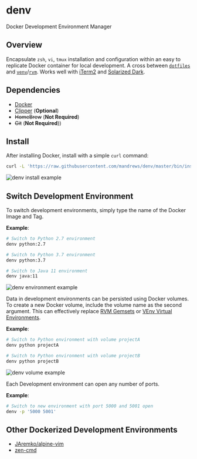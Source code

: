 # denv

Docker Development Environment Manager

## Overview

Encapsulate `zsh`, `vi`, `tmux` installation and configuration within an easy to replicate Docker container for local development. A cross between [`dotfiles`](https://dotfiles.github.io/) and [`venv`](https://docs.python.org/3/library/venv.html)/[`rvm`](https://rvm.io/). Works well with [iTerm2](https://www.iterm2.com/) and [Solarized Dark](https://ethanschoonover.com/solarized/).

## Dependencies
- [Docker](https://docs.docker.com/docker-for-mac/install/)
- [Clipper](https://github.com/wincent/clipper) (**Optional**)
- ~~HomeBrew~~ (**Not Required**)
- ~~Git~~ (**Not Required**))

## Install
After installing Docker, install with a simple `curl` command:
```bash
curl -L 'https://raw.githubusercontent.com/mandrews/denv/master/bin/install.sh' | bash
```
![denv install example](https://raw.githubusercontent.com/wiki/mandrews/denv/INSTALL.gif)

## Switch Development Environment
To switch development environments, simply type the name of the Docker Image and Tag.

**Example**:
```bash
# Switch to Python 2.7 environment
denv python:2.7

# Switch to Python 3.7 environment
denv python:3.7

# Switch to Java 11 environment
denv java:11
```

![denv environment example](https://raw.githubusercontent.com/wiki/mandrews/denv/DENV.gif)

Data in development environments can be persisted using Docker volumes. To create a new Docker volume, include the volume name as the second argument. This can effectively replace [RVM Gemsets](https://rvm.io/gemsets/basics) or [VEnv Virtual Environments](https://docs.python.org/3/library/venv.html).


**Example**:
```bash
# Switch to Python environment with volume projectA
denv python projectA

# Switch to Python environment with volume projectB
denv python projectB
```

![denv volume example](https://raw.githubusercontent.com/wiki/mandrews/denv/DENV_VOLUME.gif)

Each Development environment can open any number of ports.

**Example**:
```bash
# Switch to new environment with port 5000 and 5001 open
denv -p '5000 5001'
```


## Other Dockerized Development Environments
- [JAremko/alpine-vim](https://github.com/JAremko/alpine-vim)
- [zen-cmd](https://github.com/thierrymarianne/demo-zen-command-line)
